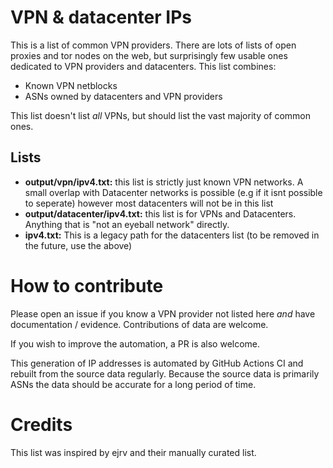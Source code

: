 # VPN & datacenter IPs
This is a list of common VPN providers. There are lots of lists of open proxies and tor nodes on the web, but surprisingly few usable ones dedicated to VPN providers and datacenters. This list combines:

  - Known VPN netblocks
  - ASNs owned by datacenters and VPN providers

This list doesn't list _all_ VPNs, but should list the vast majority of common ones. 

## Lists

- **output/vpn/ipv4.txt:** this list is strictly just known VPN networks. A small overlap with Datacenter networks is possible (e.g if it isnt possible to seperate) however most datacenters will not be in this list
- **output/datacenter/ipv4.txt:** this list is for VPNs and Datacenters. Anything that is "not an eyeball network" directly.
- **ipv4.txt:** This is a legacy path for the datacenters list (to be removed in the future, use the above)

# How to contribute

Please open an issue if you know a VPN provider not listed here _and_ have documentation / evidence. Contributions of data are welcome.

If you wish to improve the automation, a PR is also welcome.

This generation of IP addresses is automated by GitHub Actions CI and rebuilt from the source data regularly. Because the source data is primarily ASNs the data should be accurate for a long period of time.

# Credits

This list was inspired by ejrv and their manually curated list. 
